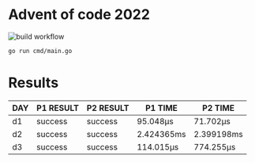 # Advent of code 2022
![build workflow](https://github.com/rickardenglund/aoc2022/actions/workflows/build.yaml/badge.svg)

``` bash
go run cmd/main.go
```

# Results
| DAY | P1 RESULT | P2 RESULT |  P1 TIME   |  P2 TIME   |
|-----|-----------|-----------|------------|------------|
| d1  | success   | success   | 95.048µs   | 71.702µs   |
| d2  | success   | success   | 2.424365ms | 2.399198ms |
| d3  | success   | success   | 114.015µs  | 774.255µs  |
